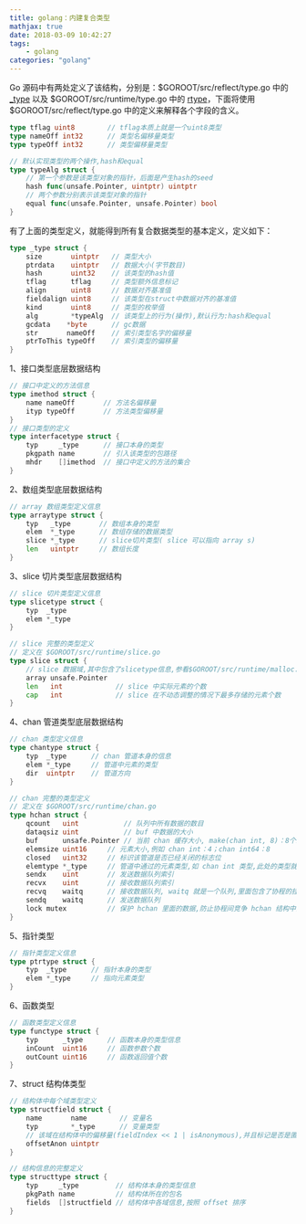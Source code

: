 ```yaml
---
title: golang：内建复合类型
mathjax: true
date: 2018-03-09 10:42:27
tags:
    - golang
categories: "golang"
---
```


Go 源码中有两处定义了该结构，分别是：\$GOROOT/src/reflect/type.go 中的 [_type](https://github.com/golang/go/blob/release-branch.go1.10/src/runtime/type.go?utf8=✓#L28) 以及 \$GOROOT/src/runtime/type.go 中的 [rtype](https://github.com/golang/go/blob/release-branch.go1.10/src/reflect/type.go?utf8=✓#L297)，下面将使用 \$GOROOT/src/reflect/type.go 中的定义来解释各个字段的含义。

```go
type tflag uint8        // tflag本质上就是一个uint8类型
type nameOff int32      // 类型名偏移量类型
type typeOff int32      // 类型偏移量类型

// 默认实现类型的两个操作,hash和equal
type typeAlg struct {
    // 第一个参数是该类型对象的指针，后面是产生hash的seed
    hash func(unsafe.Pointer, uintptr) uintptr
    // 两个参数分别表示该类型对象的指针
    equal func(unsafe.Pointer, unsafe.Pointer) bool
}
```

有了上面的类型定义，就能得到所有复合数据类型的基本定义，定义如下：

```go
type _type struct {
    size       uintptr   // 类型大小
    ptrdata    uintptr   // 数据大小(字节数目)
    hash       uint32    // 该类型的hash值
    tflag      tflag     // 类型额外信息标记
    align      uint8     // 数据对齐基准值
    fieldalign uint8     // 该类型在struct中数据对齐的基准值
    kind       uint8     // 类型的枚举值
    alg        *typeAlg  // 该类型上的行为(操作),默认行为:hash和equal
    gcdata    *byte      // gc数据
    str       nameOff    // 索引类型名字的偏移量
    ptrToThis typeOff    // 索引类型的偏移量
}
```
<!-- more -->
1、接口类型底层数据结构

```go
// 接口中定义的方法信息
type imethod struct {
    name nameOff       // 方法名偏移量
    ityp typeOff       // 方法类型偏移量
}
// 接口类型的定义
type interfacetype struct {
    typ     _type      // 接口本身的类型
    pkgpath name       // 引入该类型的包路径
    mhdr    []imethod  // 接口中定义的方法的集合
}
```

2、数组类型底层数据结构

```go
// array 数组类型定义信息
type arraytype struct {
	typ   _type       // 数组本身的类型
	elem  *_type      // 数组存储的数据类型
    slice *_type      // slice切片类型( slice 可以指向 array s)
	len   uintptr     // 数组长度
}
```

3、slice 切片类型底层数据结构

```go
// slice 切片类型定义信息
type slicetype struct {
	typ  _type
	elem *_type
}

// slice 完整的类型定义
// 定义在 $GOROOT/src/runtime/slice.go
type slice struct {
    // slice 数据域,其中包含了slicetype信息,参看$GOROOT/src/runtime/malloc.go 中 mallocgc 函数
    array unsafe.Pointer
    len   int             // slice 中实际元素的个数
    cap   int             // slice 在不动态调整的情况下最多存储的元素个数
}
```

4、chan 管道类型底层数据结构

```go
// chan 类型定义信息
type chantype struct {
    typ  _type      // chan 管道本身的信息
    elem *_type     // 管道中元素的类型
    dir  uintptr    // 管道方向
}

// chan 完整的类型定义
// 定义在 $GOROOT/src/runtime/chan.go
type hchan struct {
    qcount   uint           // 队列中所有数据的数目
    dataqsiz uint           // buf 中数据的大小
    buf      unsafe.Pointer // 当前 chan 缓存大小, make(chan int, 8)：8个int空间
    elemsize uint16     // 元素大小,例如 chan int：4；chan int64：8
    closed   uint32     // 标识该管道是否已经关闭的标志位
    elemtype *_type     // 管道中通过的元素类型,如 chan int 类型,此处的类型就是 int 对应的类型
    sendx    uint       // 发送数据队列索引 
    recvx    uint       // 接收数据队列索引
    recvq    waitq      // 接收数据队列, waitq 就是一个队列,里面包含了协程的挂起和唤醒操作
    sendq    waitq      // 发送数据队列
    lock mutex          // 保护 hchan 里面的数据,防止协程间竞争 hchan 结构中的数据
}
```

5、指针类型

```go
// 指针类型定义信息
type ptrtype struct {
	typ  _type      // 指针本身的类型
	elem *_type     // 指向元素类型
}
```

6、函数类型

```go
// 函数类型定义信息
type functype struct {
	typ      _type      // 函数本身的类型信息
	inCount  uint16     // 函数参数个数
	outCount uint16     // 函数返回值个数
}
```

7、struct 结构体类型

```go
// 结构体中每个域类型定义
type structfield struct {
	name       name        // 变量名
	typ        *_type      // 变量类型
    // 该域在结构体中的偏移量(fieldIndex << 1 | isAnonymous),并且标记是否是匿名域
    offsetAnon uintptr
}

// 结构信息的完整定义
type structtype struct {
	typ     _type         // 结构体本身的类型信息
	pkgPath name          // 结构体所在的包名
	fields  []structfield // 结构体中各域信息,按照 offset 排序
}
```

